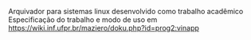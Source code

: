 Arquivador para sistemas linux desenvolvido como trabalho acadêmico
Especificação do trabalho e modo de uso em https://wiki.inf.ufpr.br/maziero/doku.php?id=prog2:vinapp
